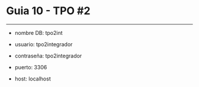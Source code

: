<h1>Guia 10 - TPO #2</h1>

<hr>

* nombre DB: tpo2int

* usuario: tpo2integrador
* contraseña: tpo2integrador

* puerto: 3306
* host: localhost